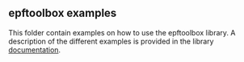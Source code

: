 ## epftoolbox examples

This folder contain examples on how to use the epftoolbox library. A description of the different examples is provided in the library [documentation](https://epftoolbox.readthedocs.io/en/latest/modules/examples.html).